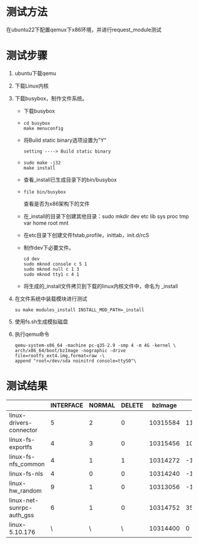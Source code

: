 # **测试方法**

在ubuntu22下配置qemux下x86环境，并进行request_module测试


# **测试步骤**

1. ubuntu下载qemu

2. 下载Linux内核

3. 下载busybox，制作文件系统。

   - 下载busybox

   - ```shell
     cd busybox
     make menuconfig
     ```

   - 将Build static binary选项设置为"Y"

     ```
     setting ----> Build static binary
     ```

   - ```shell
     sudo make -j32
     make install
     ```

   - 查看_install已生成目录下的bin/busybox

   - ```shell
     file bin/busybox
     ```

     查看是否为x86架构下的文件

   - 在_install的目录下创建其他目录：sudo mkdir dev etc lib sys proc tmp var home root mnt

   - 在etc目录下创建文件fstab,profile，inittab，init.d/rcS

   - 制作dev下必要文件。

     ```shell
     cd dev
     sudo mknod console c 5 1
     sudo mknod null c 1 3
     sudo mknod tty1 c 4 1
     ```

   - 将生成的_install文件拷贝到下载的linux内核文件中，命名为 _install

4. 在文件系统中装载模块进行测试

   ```shell
   su make modules_install INSTALL_MOD_PATH=_install
   ```

5. 使用fs.sh生成模拟磁盘

6. 执行qemu命令

   ```shell
   qemu-system-x86_64 -machine pc-q35-2.9 -smp 4 -m 4G -kernel \
   arch/x86_64/boot/bzImage -nographic -drive file=rootfs_ext4.img,format=raw -\
   append "root=/dev/sda noinitrd console=ttyS0"\
   ```
# 测试结果



   

|                           | INTERFACE | NORMAL | DELETE | bzImage  |       | vmlinux  |       |
| ------------------------- | --------- | ------ | ------ | -------- | ----- | -------- | ----- |
| linux-drivers-connector   | 5         | 2      | 0      | 10315584 | 1184  | 67891256 | -1952 |
| linux-fs-exportfs         | 4         | 3      | 0      | 10315456 | 1056  | 67891720 | -1488 |
| linux-fs-nfs_common       | 4         | 1      | 1      | 10314272 | -128  | 67893408 | 200   |
| linux-fs-nls              | 4         | 0      | 0      | 10314240 | -160  | 67893832 | 624   |
| linux-hw_random           | 9         | 1      | 0      | 10313056 | -1344 | 67892112 | -1096 |
| linux-net-sunrpc-auth_gss | 6         | 1      | 0      | 10314752 | 352   | 67894200 | 992   |
| linux-5.10.176            | \         | \      | \      | 10314400 | 0     | 67893208 | 0     |

